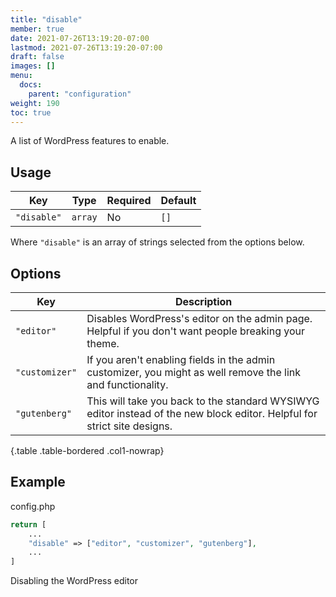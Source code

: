 ```yaml
---
title: "disable"
member: true
date: 2021-07-26T13:19:20-07:00
lastmod: 2021-07-26T13:19:20-07:00
draft: false
images: []
menu:
  docs:
    parent: "configuration"
weight: 190
toc: true
---
```


A list of WordPress features to enable.

## Usage

| Key         | Type    | Required | Default |
| ----------- | ------- | -------- | ------- |
| `"disable"` | `array` | No       | `[]`    |

Where `"disable"` is an array of strings selected from the options below.

## Options

| Key            | Description                                                                                                              |
| -------------- | ------------------------------------------------------------------------------------------------------------------------ |
| `"editor"`     | Disables WordPress's editor on the admin page. Helpful if you don't want people breaking your theme.                     |
| `"customizer"` | If you aren't enabling fields in the admin customizer, you might as well remove the link and functionality.              |
| `"gutenberg"`  | This will take you back to the standard WYSIWYG editor instead of the new block editor. Helpful for strict site designs. |
{.table .table-bordered .col1-nowrap}

## Example

<div class="code-heading">config.php</div>

```php
return [
    ...
    "disable" => ["editor", "customizer", "gutenberg"],
    ...
]
```

<div class="code-caption">Disabling the WordPress editor</div>
